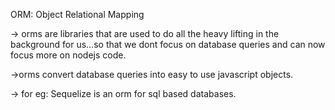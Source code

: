 ORM: Object Relational Mapping

-> orms are libraries that are used to do all the heavy lifting in the background for us...so that we dont focus on database queries and can now focus more on nodejs code.

->orms convert database queries into easy to use javascript objects.

-> for eg: Sequelize is an orm for sql based databases.